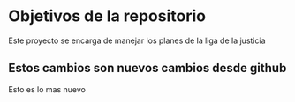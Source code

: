 # Objetivos de la repositorio

Este proyecto se encarga de manejar los planes de la liga de la justicia


## Estos cambios son nuevos cambios desde github
Esto es lo mas nuevo
